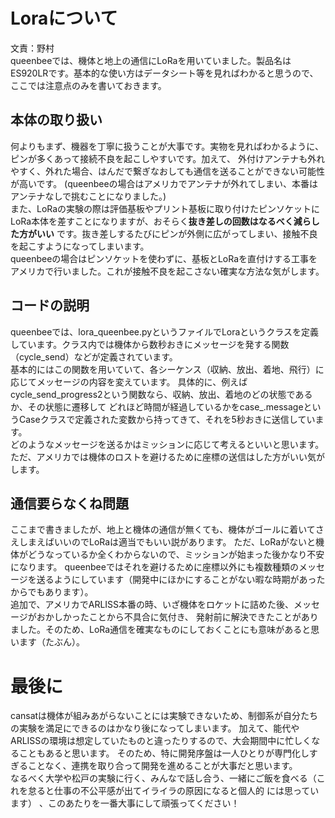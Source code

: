 # Loraについて
文責：野村  
queenbeeでは、機体と地上の通信にLoRaを用いていました。製品名はES920LRです。基本的な使い方はデータシート等を見ればわかると思うので、
ここでは注意点のみを書いておきます。    
## 本体の取り扱い
何よりもまず、機器を丁寧に扱うことが大事です。実物を見ればわかるように、ピンが多くあって接続不良を起こしやすいです。加えて、
外付けアンテナも外れやすく、外れた場合、はんだで繋ぎなおしても通信を送ることができない可能性が高いです。
(queenbeeの場合はアメリカでアンテナが外れてしまい、本番はアンテナなしで挑むことになりました。)  
また、LoRaの実験の際は評価基板やプリント基板に取り付けたピンソケットにLoRa本体を差すことになりますが、おそらく**抜き差しの回数はなるべく減らした方がいい**
です。抜き差しするたびにピンが外側に広がってしまい、接触不良を起こすようになってしまいます。  
queenbeeの場合はピンソケットを使わずに、基板とLoRaを直付けする工事をアメリカで行いました。これが接触不良を起こさない確実な方法な気がします。
## コードの説明
queenbeeでは、lora_queenbee.pyというファイルでLoraというクラスを定義しています。クラス内では機体から数秒おきにメッセージを発する関数
（cycle_send）などが定義されています。  
基本的にはこの関数を用いていて、各シーケンス（収納、放出、着地、飛行）に応じてメッセージの内容を変えています。
具体的に、例えばcycle_send_progress2という関数なら、収納、放出、着地のどの状態であるか、その状態に遷移して
どれほど時間が経過しているかをcase_.messageというCaseクラスで定義された変数から持ってきて、それを5秒おきに送信しています。  
どのようなメッセージを送るかはミッションに応じて考えるといいと思います。ただ、アメリカでは機体のロストを避けるために座標の送信はした方がいい気がします。
## 通信要らなくね問題
ここまで書きましたが、地上と機体の通信が無くても、機体がゴールに着いてさえしまえばいいのでLoRaは適当でもいい説があります。
ただ、LoRaがないと機体がどうなっているか全くわからないので、ミッションが始まった後かなり不安になります。
queenbeeではそれを避けるために座標以外にも複数種類のメッセージを送るようにしています（開発中にほかにすることがない暇な時期があったからでもあります）。  
追加で、アメリカでARLISS本番の時、いざ機体をロケットに詰めた後、メッセージがおかしかったことから不具合に気付き、
発射前に解決できたことがありました。そのため、LoRa通信を確実なものにしておくことにも意味があると思います（たぶん）。
# 最後に
cansatは機体が組みあがらないことには実験できないため、制御系が自分たちの実験を満足にできるのはかなり後になってしまいます。
加えて、能代やARLISSの環境は想定していたものと違ったりするので、大会期間中に忙しくなることもあると思います。
そのため、特に開発序盤は一人ひとりが専門化しすぎることなく、連携を取り合って開発を進めることが大事だと思います。  
なるべく大学や松戸の実験に行く、みんなで話し合う、一緒にご飯を食べる（これを怠ると仕事の不公平感が出てイライラの原因になると個人的
には思っています）
、このあたりを一番大事にして頑張ってください！

